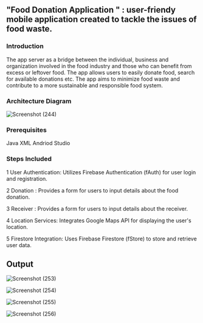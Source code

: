 ## "Food Donation Application " : user-friendy mobile application created to tackle the issues of food waste. 

### Introduction
The app server as a bridge between the individual, business and organization involved in the food industry and those who can benefit from excess or leftover food. The app allows users to easily donate food, search for available donations etc. The app aims to minimize food waste and contribute to a more sustainable and responsible food system.

### Architecture Diagram
![Screenshot (244)](https://github.com/tanushrees31/Aahar/assets/94157726/ae38a0c4-aae4-4108-81dd-21f4faca8c8b)

### Prerequisites
Java 
XML
Andriod Studio

### Steps Included 
 1 User Authentication:
Utilizes Firebase Authentication (fAuth) for user login and registration.  

2 Donation :
Provides a form  for users to input details about the food donation.

3 Receiver :
Provides a form  for users to input details about the receiver.

4 Location Services:
Integrates Google Maps API for displaying the user's location.

5 Firestore Integration:
Uses Firebase Firestore (fStore) to store and retrieve user data.

## Output 


 
![Screenshot (253)](https://github.com/tanushrees31/Aahar/assets/94157726/57978333-01e9-4e80-b36e-ec1ed24e63dc)



 
![Screenshot (254)](https://github.com/tanushrees31/Aahar/assets/94157726/96c2b091-ea51-441b-b61e-60dd330adaa7)




 
   ![Screenshot (255)](https://github.com/tanushrees31/Aahar/assets/94157726/a29bf3dd-d503-45d5-ba7f-7fd3e3aa51e0)



     

![Screenshot (256)](https://github.com/tanushrees31/Aahar/assets/94157726/fb944a0f-b124-4c65-8655-7062137eccf6)



